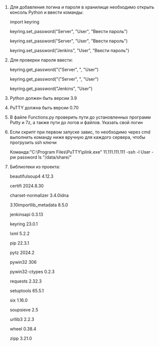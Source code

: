 1. Для добавления логина и пароля в хранилище необходимо открыть консоль Python и ввести команды:

    import keyring

    keyring.set_password("Server", "User", "Ввести пароль")

    keyring.set_password("Server", "User", "Ввести пароль")

    keyring.set_password("Jenkins", "User", "Ввести пароль")

2. Для проверки пароля ввести:

    keyring.get_password("("Server", ", "User")

    keyring.get_password("("Server", ", "User")

    keyring.get_password("Jenkins", "User")

3. Python должен быть версии 3.9

4. PuTTY должна быть версии 0.70

5. В файле Functions.py проверить пути до установленных программ Putty и 7z, а также пути до логов и файлов. Указать свой логин

6. Если скрипт при первом запуске завис, то необходимо через cmd выполнить команду ниже вручную для каждого сервера, чтобы прогрузить ssh ключи

    Команда:"C:\Program Files\PuTTY\plink.exe" 11.111.111.111 -ssh -l User -pw password ls "/data/share/"

7. Библиотеки из проекта:

    beautifulsoup4     4.12.3

    certifi            2024.8.30

    charset-normalizer 3.4.0idna

    3.10importlib_metadata 8.5.0

    jenkinsapi         0.3.13

    keyring            23.0.1

    lxml               5.2.2

    pip                22.3.1

    pytz               2024.2

    pywin32            306

    pywin32-ctypes     0.2.3

    requests           2.32.3

    setuptools         65.5.1

    six                1.16.0

    soupsieve          2.5

    urllib3            2.2.3

    wheel              0.38.4

    zipp               3.21.0
